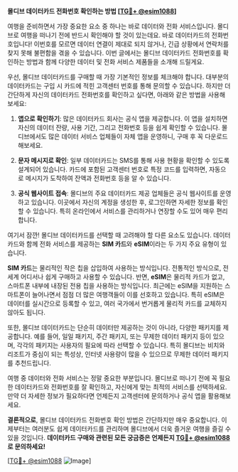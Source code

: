 **몰디브 데이터카드 전화번호 확인하는 방법 [[TG💪+ @esim1088](https://t.me/s/esim1088)]**

여행을 준비하면서 가장 중요한 요소 중 하나는 바로 데이터와 전화 서비스입니다. 몰디브로 여행을 떠나기 전에 반드시 확인해야 할 것이 있는데요. 바로 데이터카드의 전화번호입니다! 이번호를 모르면 데이터 연결이 제대로 되지 않거나, 긴급 상황에서 연락처를 찾지 못해 불편함을 겪을 수 있습니다. 이번 글에서는 몰디브 데이터카드 전화번호를 확인하는 방법과 함께 다양한 데이터 및 전화 서비스 제품들을 소개해 드릴게요.

우선, 몰디브 데이터카드를 구매할 때 가장 기본적인 정보를 체크해야 합니다. 대부분의 데이터카드는 구입 시 카드에 적힌 고객센터 번호를 통해 문의할 수 있습니다. 하지만 더 간단하게 자신의 데이터카드 전화번호를 확인하고 싶다면, 아래와 같은 방법을 사용해 보세요:

1. **앱으로 확인하기**: 많은 데이터카드 회사는 공식 앱을 제공합니다. 이 앱을 설치하면 자신의 데이터 잔량, 사용 기간, 그리고 전화번호 등을 쉽게 확인할 수 있습니다. 몰디브에서도 많은 데이터 서비스 업체들이 자체 앱을 운영하니, 구매 후 꼭 다운로드해보세요.

2. **문자 메시지로 확인**: 일부 데이터카드는 SMS를 통해 사용 현황을 확인할 수 있도록 설계되어 있습니다. 카드에 포함된 고객센터 번호로 특정 코드를 입력하면, 자동으로 메시지가 도착하여 잔액과 전화번호 등을 알 수 있습니다.

3. **공식 웹사이트 접속**: 몰디브의 주요 데이터카드 제공 업체들은 공식 웹사이트를 운영하고 있습니다. 이곳에서 자신의 계정을 생성한 후, 로그인하면 자세한 정보를 확인할 수 있습니다. 특히 온라인에서 서비스를 관리하거나 연장할 수도 있어 매우 편리합니다.

여기서 잠깐! 몰디브 데이터카드를 선택할 때 고려해야 할 다른 요소도 있습니다. 데이터카드와 함께 전화 서비스를 제공하는 **SIM 카드**와 **eSIM**이라는 두 가지 주요 유형이 있습니다. 

**SIM 카드**는 물리적인 작은 칩을 삽입하여 사용하는 방식입니다. 전통적인 방식으로, 전 세계 어디서나 쉽게 구매하고 사용할 수 있습니다. 반면, **eSIM**은 물리적 카드가 없고, 스마트폰 내부에 내장된 전용 칩을 사용하는 방식입니다. 최근에는 eSIM을 지원하는 스마트폰이 늘어나면서 점점 더 많은 여행객들이 이를 선호하고 있습니다. 특히 eSIM은 데이터를 실시간으로 등록할 수 있고, 여러 국가에서 번거롭게 물리적 카드를 교체하지 않아도 됩니다.

또한, 몰디브 데이터카드는 단순히 데이터만 제공하는 것이 아니라, 다양한 패키지를 제공합니다. 예를 들어, 일일 패키지, 주간 패키지, 또는 무제한 데이터 패키지 등이 있으며, 각각의 패키지는 사용자의 필요에 따라 선택할 수 있습니다. 특히 몰디브는 비치와 리조트가 중심이 되는 특성상, 인터넷 사용량이 많을 수 있으므로 무제한 데이터 패키지를 추천드립니다.

여행 중 데이터와 전화 서비스는 정말 중요한 부분입니다. 몰디브로 떠나기 전에 꼭 필요한 데이터카드와 전화번호를 잘 확인하고, 자신에게 맞는 최적의 서비스를 선택하세요. 만약 더 자세한 정보가 필요하다면 언제든지 고객센터에 문의하거나 공식 앱을 활용해보세요.

**결론적으로**, 몰디브 데이터카드 전화번호 확인 방법은 간단하지만 매우 중요합니다. 이제부터는 여러분도 쉽게 데이터카드를 관리하며 몰디브에서 더욱 즐거운 여행을 즐길 수 있을 것입니다. **데이터카드 구매와 관련된 모든 궁금증은 언제든지 [TG💪+ @esim1088](https://t.me/s/esim1088)로 문의하세요!**

[[TG💪+ @esim1088](https://t.me/s/esim1088) ![Image](https://i.postimg.cc/Y0z9fWf4/image.png)]